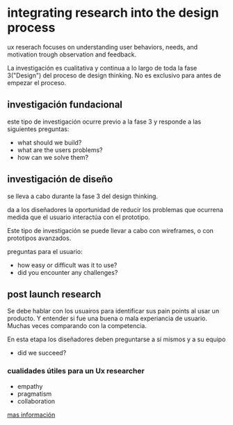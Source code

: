 # integrating research into the design process

ux reserach focuses on understanding user behaviors, needs, and motivation trough observation and feedback.

La investigación es cualitativa y continua a lo largo de toda la fase 3("Design") del proceso de design thinking. No es exclusivo para antes de empezar el proceso.

## investigación fundacional

este tipo de investigación ocurre previo a la fase 3 y responde a las siguientes preguntas:

- what should we build?
- what are the users problems?
- how can we solve them?

## investigación de diseño

se lleva a cabo durante la fase 3 del design thinking.

da a los diseñadores la oportunidad de reducir los problemas que ocurrena medida que el usuario interactúa con el prototipo.

Este tipo de investigación se puede llevar a cabo con wireframes, o con prototipos avanzados.

preguntas para el usuario:
- how easy or difficult was it to use?
- did you encounter any challenges?

## post launch research

Se debe hablar con los usuairos para identificar sus pain points al usar un producto. Y entender si fue una buena o mala experiancia de usuario. Muchas veces comparando con la competencia.

En esta etapa los diseñadores deben preguntarse a sí mismos y a su equipo

- did we succeed?

### cualidades útiles para un Ux researcher

- empathy
- pragmatism
- collaboration


[mas información](https://www.coursera.org/learn/foundations-user-experience-design/supplement/2oADC/learn-more-about-ux-research)

